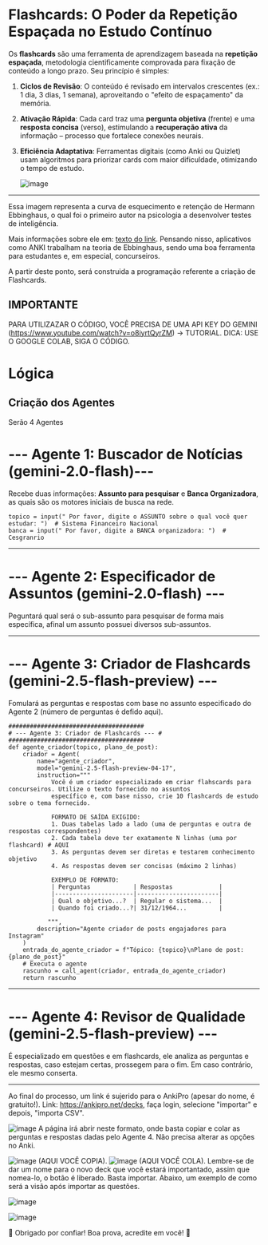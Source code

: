 # Flashcards: O Poder da Repetição Espaçada no Estudo Contínuo  

Os **flashcards** são uma ferramenta de aprendizagem baseada na **repetição espaçada**, metodologia cientificamente comprovada para fixação de conteúdo a longo prazo. Seu princípio é simples:  

1. **Ciclos de Revisão**: O conteúdo é revisado em intervalos crescentes (ex.: 1 dia, 3 dias, 1 semana), aproveitando o "efeito de espaçamento" da memória.  

2. **Ativação Rápida**: Cada card traz uma **pergunta objetiva** (frente) e uma **resposta concisa** (verso), estimulando a **recuperação ativa** da informação – processo que fortalece conexões neurais.  

3. **Eficiência Adaptativa**: Ferramentas digitais (como Anki ou Quizlet) usam algoritmos para priorizar cards com maior dificuldade, otimizando o tempo de estudo.

   ![image](https://github.com/user-attachments/assets/802a633f-277b-4d50-bdc8-bb2fbe769634)
------
Essa imagem representa a curva de esquecimento e retenção de Hermann Ebbinghaus, o qual foi o primeiro autor na psicologia a desenvolver testes de inteligência. 

Mais informações sobre ele em: [texto do link](https://pt.wikipedia.org/wiki/Hermann_Ebbinghaus).
Pensando nisso, aplicativos como ANKI trabalham na teoria de Ebbinghaus, sendo uma boa ferramenta para estudantes e, em especial, concurseiros. 

A partir deste ponto, será construida a programação referente a criação de Flashcards.

## IMPORTANTE

PARA UTILIZAZAR O CÓDIGO, VOCÊ PRECISA DE UMA API KEY DO GEMINI (https://www.youtube.com/watch?v=o8iyrtQyrZM) -> TUTORIAL.
DICA: USE O GOOGLE COLAB, SIGA O CÓDIGO.

# Lógica

## Criação dos Agentes


Serão 4 Agentes

# --- Agente 1: Buscador de Notícias (gemini-2.0-flash)--- #
Recebe duas informações: **Assunto para pesquisar** e **Banca Organizadora**, as quais são os motores iniciais de busca na rede.

```
topico = input(" Por favor, digite o ASSUNTO sobre o qual você quer estudar: ")  # Sistema Financeiro Nacional
banca = input(" Por favor, digite a BANCA organizadora: ")  # Cesgranrio
```

---------------------

# --- Agente 2: Especificador de Assuntos (gemini-2.0-flash) --- #
Peguntará qual será o sub-assunto para pesquisar de forma mais específica, afinal um assunto possuei diversos sub-assuntos.

--------

# --- Agente 3: Criador de Flashcards (gemini-2.5-flash-preview) --- #
Fomulará as perguntas e respostas com base no assunto especificado do Agente 2 (número de perguntas é defido aqui).

```
######################################
# --- Agente 3: Criador de Flashcards --- #
######################################
def agente_criador(topico, plano_de_post):
    criador = Agent(
        name="agente_criador",
        model="gemini-2.5-flash-preview-04-17",
        instruction="""
            Você é um criador especializado em criar flahscards para concurseiros. Utilize o texto fornecido no assuntos 
            específico e, com base nisso, crie 10 flashcards de estudo sobre o tema fornecido.

            FORMATO DE SAÍDA EXIGIDO:
            1. Duas tabelas lado a lado (uma de perguntas e outra de respostas correspondentes)
            2. Cada tabela deve ter exatamente N linhas (uma por flashcard) # AQUI
            3. As perguntas devem ser diretas e testarem conhecimento objetivo
            4. As respostas devem ser concisas (máximo 2 linhas)

            EXEMPLO DE FORMATO:
            | Perguntas            | Respostas             |
            |----------------------|-----------------------|
            | Qual o objetivo...?  | Regular o sistema...  |
            | Quando foi criado...?| 31/12/1964...         |

           """,
        description="Agente criador de posts engajadores para Instagram"
    )
    entrada_do_agente_criador = f"Tópico: {topico}\nPlano de post: {plano_de_post}"
    # Executa o agente
    rascunho = call_agent(criador, entrada_do_agente_criador)
    return rascunho
```


----

# --- Agente 4: Revisor de Qualidade (gemini-2.5-flash-preview) ---  #
É especializado em questões e em flashcards, ele analiza as perguntas e respostas, caso estejam certas, prossegem para o fim. Em caso contrário, ele mesmo conserta.

------
Ao final do processo, um link é sujerido para o AnkiPro (apesar do nome, é gratuito!). Link: https://ankipro.net/decks, faça login, selecione "importar" e depois, "importa CSV".

![image](https://github.com/user-attachments/assets/227df805-d584-4544-b3a6-cfd2940f14b5)
A página irá abrir neste formato, onde basta copiar e colar as perguntas e respostas dadas pelo Agente 4. Não precisa alterar as opções no Anki. 

![image](https://github.com/user-attachments/assets/5e2edfe6-544a-43b2-9ca5-dc61632e78d9)
(AQUI VOCÊ COPIA).
![image](https://github.com/user-attachments/assets/c6d9eed0-975e-466a-ad45-befc860ac4b4)
(AQUI VOCÊ COLA).
Lembre-se de dar um nome para o novo deck que você estará importantado, assim que nomea-lo, o botão é liberado. Basta importar.
Abaixo, um exemplo de como será a visão após importar as questões.

![image](https://github.com/user-attachments/assets/7e4782d1-54fa-49a7-bdce-f5aea3b60a26)

![image](https://github.com/user-attachments/assets/e2d411b8-8db7-4823-92f8-47ac70fe1714)

🚀 Obrigado por confiar! Boa prova, acredite em você! 🚀

